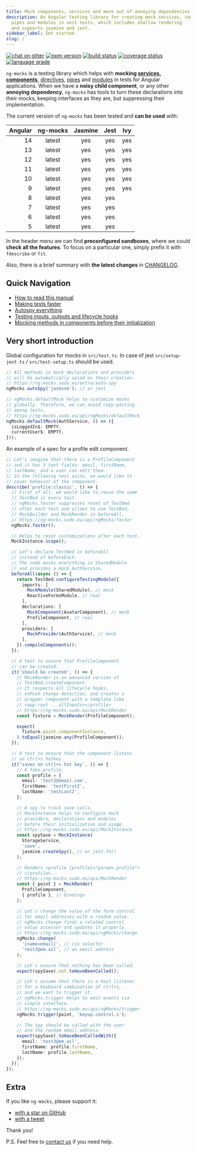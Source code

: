 ```yaml
---
title: Mock components, services and more out of annoying dependencies in Angular tests
description: An Angular testing library for creating mock services, components, directives,
  pipes and modules in unit tests, which includes shallow rendering
  and supports jasmine and jest.
sidebar_label: Get started
slug: /
---
```


[![chat on gitter](https://img.shields.io/gitter/room/ike18t/ng-mocks)](https://gitter.im/ng-mocks/community)
[![npm version](https://img.shields.io/npm/v/ng-mocks)](https://www.npmjs.com/package/ng-mocks)
[![build status](https://img.shields.io/travis/ike18t/ng-mocks/master)](https://travis-ci.org/github/ike18t/ng-mocks/branches)
[![coverage status](https://img.shields.io/coveralls/github/ike18t/ng-mocks/master)](https://coveralls.io/github/ike18t/ng-mocks?branch=master)
[![language grade](https://img.shields.io/lgtm/grade/javascript/g/ike18t/ng-mocks)](https://lgtm.com/projects/g/ike18t/ng-mocks/context:javascript)

`ng-mocks` is a testing library which helps with
**mocking [services](api/MockService.md),
[components](api/MockComponent.md)**,
[directives](api/MockDirective.md),
[pipes](api/MockPipe.md) and
[modules](api/MockModule.md)
in tests for Angular applications.
When we have a **noisy child component**,
or any other **annoying dependency**,
`ng-mocks` has tools to turn these declarations into their mocks,
keeping interfaces as they are, but suppressing their implementation.

The current version of `ng-mocks` has been tested and **can be used** with:

|  Angular |                           ng-mocks                            | Jasmine | Jest | Ivy |
| -------: | :-----------------------------------------------------------: | :-----: | :--: | :-: |
|       14 |                            latest                             |   yes   | yes  | yes |
|       13 |                            latest                             |   yes   | yes  | yes |
|       12 |                            latest                             |   yes   | yes  | yes |
|       11 |                            latest                             |   yes   | yes  | yes |
|       10 |                            latest                             |   yes   | yes  | yes |
|        9 |                            latest                             |   yes   | yes  | yes |
|        8 |                            latest                             |   yes   | yes  |     |
|        7 |                            latest                             |   yes   | yes  |     |
|        6 |                            latest                             |   yes   | yes  |     |
|        5 |                            latest                             |   yes   | yes  |     |

In the header menu we can find **preconfigured sandboxes**, where we could **check all the features**.
To focus on a particular one, simply prefix it with `fdescribe` or `fit`.

Also, there is a brief summary with **the latest changes** in [CHANGELOG](https://github.com/ike18t/ng-mocks/blob/master/CHANGELOG.md).

## Quick Navigation

- [How to read this manual](./tl-dr.md)
- [Making tests faster](./api/ngMocks/faster.md)
- [Autospy everything](./extra/auto-spy.md)
- [Testing inputs, outputs and lifecycle hooks](./api/MockRender.md)
- [Mocking methods in components before their initialization](./api/MockInstance.md)

## Very short introduction

Global configuration for mocks in `src/test.ts`.
In case of jest `src/setup-jest.ts` / `src/test-setup.ts` should be used.

```ts title="src/test.ts"
// All methods in mock declarations and providers
// will be automatically spied on their creation.
// https://ng-mocks.sudo.eu/extra/auto-spy
ngMocks.autoSpy('jasmine'); // or jest

// ngMocks.defaultMock helps to customize mocks
// globally. Therefore, we can avoid copy-pasting
// among tests.
// https://ng-mocks.sudo.eu/api/ngMocks/defaultMock
ngMocks.defaultMock(AuthService, () => ({
  isLoggedIn$: EMPTY,
  currentUser$: EMPTY,
}));
```

An example of a spec for a profile edit component.

```ts title="src/profile.component.spec.ts"
// Let's imagine that there is a ProfileComponent
// and it has 3 text fields: email, firstName,
// lastName, and a user can edit them.
// In the following test suite, we would like to
// cover behavior of the component.
describe('profile:classic', () => {
  // First of all, we would like to reuse the same
  // TestBed in every test.
  // ngMocks.faster suppresses reset of TestBed
  // after each test and allows to use TestBed,
  // MockBuilder and MockRender in beforeAll.
  // https://ng-mocks.sudo.eu/api/ngMocks/faster
  ngMocks.faster();

  // Helps to reset customizations after each test.
  MockInstance.scope();

  // Let's declare TestBed in beforeAll
  // instead of beforeEach.
  // The code mocks everything in SharedModule
  // and provides a mock AuthService.
  beforeAll(async () => {
    return TestBed.configureTestingModule({
      imports: [
        MockModule(SharedModule), // mock
        ReactiveFormsModule, // real
      ],
      declarations: [
        MockComponent(AvatarComponent), // mock
        ProfileComponent, // real
      ],
      providers: [
        MockProvider(AuthService), // mock
      ],
    }).compileComponents();
  });

  // A test to ensure that ProfileComponent
  // can be created.
  it('should be created', () => {
    // MockRender is an advanced version of
    // TestBed.createComponent.
    // It respects all lifecycle hooks,
    // onPush change detection, and creates a
    // wrapper component with a template like
    // <app-root ...allInputs></profile>
    // https://ng-mocks.sudo.eu/api/MockRender
    const fixture = MockRender(ProfileComponent);

    expect(
      fixture.point.componentInstance,
    ).toEqual(jasmine.any(ProfileComponent));
  });

  // A test to ensure that the component listens
  // on ctrl+s hotkey.
  it('saves on ctrl+s hot key', () => {
    // A fake profile.
    const profile = {
      email: 'test2@email.com',
      firstName: 'testFirst2',
      lastName: 'testLast2',
    };

    // A spy to track save calls.
    // MockInstance helps to configure mock
    // providers, declarations and modules
    // before their initialization and usage.
    // https://ng-mocks.sudo.eu/api/MockInstance
    const spySave = MockInstance(
      StorageService,
      'save',
      jasmine.createSpy(), // or jest.fn()
    );

    // Renders <profile [profile]="params.profile">
    // </profile>.
    // https://ng-mocks.sudo.eu/api/MockRender
    const { point } = MockRender(
      ProfileComponent,
      { profile }, // bindings
    );

    // Let's change the value of the form control
    // for email addresses with a random value.
    // ngMocks.change finds a related control
    // value accessor and updates it properly.
    // https://ng-mocks.sudo.eu/api/ngMocks/change
    ngMocks.change(
      '[name=email]', // css selector
      'test3@em.ail', // an email address
    );

    // Let's ensure that nothing has been called.
    expect(spySave).not.toHaveBeenCalled();

    // Let's assume that there is a host listener
    // for a keyboard combination of ctrl+s,
    // and we want to trigger it.
    // ngMocks.trigger helps to emit events via
    // simple interface.
    // https://ng-mocks.sudo.eu/api/ngMocks/trigger
    ngMocks.trigger(point, 'keyup.control.s');

    // The spy should be called with the user
    // and the random email address.
    expect(spySave).toHaveBeenCalledWith({
      email: 'test3@em.ail',
      firstName: profile.firstName,
      lastName: profile.lastName,
    });
  });
});
```

## Extra

If you like `ng-mocks`, please support it:

- [with a star on GitHub](https://github.com/ike18t/ng-mocks)
- [with a tweet](https://twitter.com/intent/tweet?text=Check%20ng-mocks%20package%20%23angular%20%23testing%20%23mocking&url=https%3A%2F%2Fgithub.com%2Fike18t%2Fng-mocks)

Thank you!

P.S. Feel free to [contact us](./need-help.md) if you need help.
